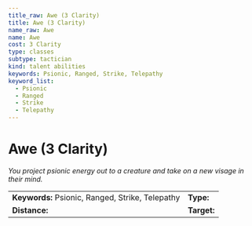 ```yaml
---
title_raw: Awe (3 Clarity)
title: Awe (3 Clarity)
name_raw: Awe
name: Awe
cost: 3 Clarity
type: classes
subtype: tactician
kind: talent abilities
keywords: Psionic, Ranged, Strike, Telepathy
keyword_list:
  - Psionic
  - Ranged
  - Strike
  - Telepathy
---
```


# Awe (3 Clarity)

*You project psionic energy out to a creature and take on a new visage in their mind.*

|                                                  |             |
| :----------------------------------------------- | :---------- |
| **Keywords:** Psionic, Ranged, Strike, Telepathy | **Type:**   |
| **Distance:**                                    | **Target:** |
